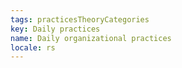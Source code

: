 ```yaml
---
tags: practicesTheoryCategories
key: Daily practices
name: Daily organizational practices
locale: rs
---
```

